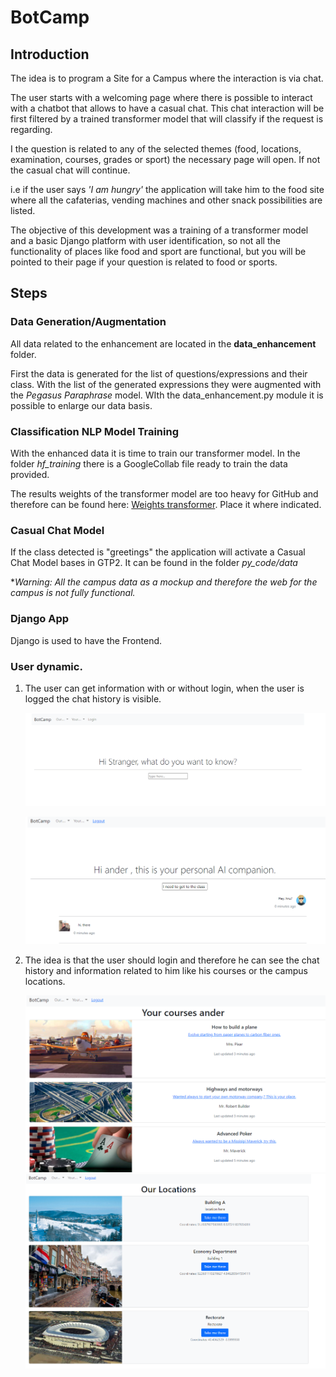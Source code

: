 # BotCamp



## Introduction

The idea is to program a Site for a Campus where the interaction is via chat.

The user starts with a welcoming page where there is possible to interact with a chatbot that allows to have a casual chat. This chat interaction will be first filtered by a trained transformer model that will classify if the request is regarding.

I the question is related to any of the selected themes (food, locations, examination, courses, grades or sport) the necessary page will open. If not the casual chat will continue.

i.e if the user says *'I am hungry'* the application will take him to the food site where all the cafaterias, vending machines and other snack possibilities are listed.

The objective of this development was a training of a transformer model and a basic Django platform with user identification, so not all the functionality of places like food and sport are functional, but you will be pointed to their page if your question is related to food or sports. 

## Steps

### Data Generation/Augmentation

All data related to the enhancement are located in the **data_enhancement** folder.

First the data is generated for the list of questions/expressions and their class. With the list of the generated expressions they were augmented with the *Pegasus Paraphrase* model. WIth the data_enhancement.py module it is possible to enlarge our data basis. 

### Classification NLP Model Training

With the enhanced data it is time to train our transformer model. In the folder *hf_training* there is a GoogleCollab file ready to train the data provided.

The results weights of the transformer model are too heavy for GitHub and therefore can be found here: [Weights transformer](https://drive.google.com/file/d/1-A8jICe1kudQZvd98Ae4oUiUeq1opVpc/view?usp=sharing). Place it where indicated.

### Casual Chat Model

If the class detected is "greetings" the application will activate a Casual Chat Model bases in GTP2. It can be found in the folder *py_code/data*

 **Warning: All the campus data as a mockup and therefore the web for the campus is not fully functional.*

### Django App

Django is used to have the Frontend.



### User dynamic. 

1. The user can get information with or without login, when the user is logged the chat history is visible. 

   ![login_1](./readme_img/l_1.png)

   

   ![logged_in](./readme_img/l_2.png)

2. The idea is that the user should login and therefore he can see the chat history and information related to him like his courses or the campus locations.

   <img src="./readme_img\courses.png" alt="courses" style="zoom: 50%;" />

   
   
   <img src="./readme_img/Locations.png" alt="Locations" style="zoom:50%;" />